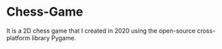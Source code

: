 # Chess-Game
It is a 2D chess game that I created in 2020 using the open-source cross-platform library Pygame.

